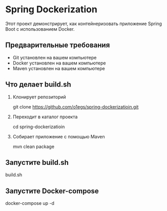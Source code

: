 # Spring Dockerization

  Этот проект демонстрирует, как контейнеризовать приложение Spring Boot с использованием Docker.

## Предварительные требования
- Git установлен на вашем компьютере
- Docker установлен на вашем компьютере
- Maven установлен на вашем компьютере

## Что делает build.sh

1. Клонирует репозиторий
   
   git clone https://github.com/o1egs/spring-dockerizatioin.git
   
2. Переходит в каталог проекта
   
   cd spring-dockerizatioin
   
3. Собирает приложение с помощью Maven
   
   mvn clean package

## Запустите build.sh
  build.sh

## Запустите Docker-compose
  
  docker-compose up -d
